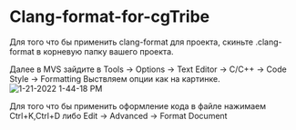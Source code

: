 # Clang-format-for-cgTribe

Для того что бы применить clang-format для проекта, скиньте .clang-format в корневую папку вашего проекта.

Далее в MVS зайдите в Tools -> Options -> Text Editor -> C/C++ -> Code Style -> Formatting Выствляем опции как на картинке. ![1-21-2022 1-44-18 PM](https://user-images.githubusercontent.com/60007719/150504807-47297df2-d891-4d60-9e55-56098dd2e998.png)


Для того что бы применить оформление кода в файле нажимаем Ctrl+K,Ctrl+D либо Edit -> Advanced -> Format Document
